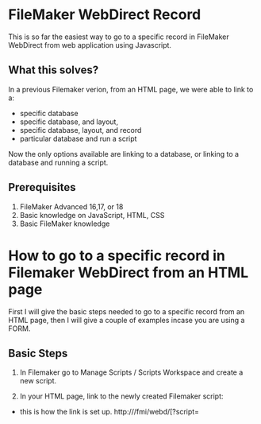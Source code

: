 # FileMaker WebDirect Record
This is so far the easiest way to go to a specific record in FileMaker WebDirect from web application using Javascript.

## What this solves?
In a previous Filemaker verion, from an HTML page, we were able to link to a:
- specific database
- specific database, and layout,
- specific database, layout, and record
- particular database and run a script

Now the only options available are linking to a database, or linking to a database and running a script.

## Prerequisites
1. FileMaker Advanced 16,17, or 18
2. Basic knowledge on JavaScript, HTML, CSS
3. Basic FileMaker knowledge

# How to go to a specific record in Filemaker WebDirect from an HTML page
First I will give the basic steps needed to go to a specific record from an HTML page, then I will give a couple of examples incase you are using a FORM.

## Basic Steps
1. In Filemaker go to Manage Scripts / Scripts Workspace and create a new script.

2. In your HTML page, link to the newly created Filemaker script:
- this is how the link is set up. 
http://<host>/fmi/webd/<database name>[?script=<script name>[&param=<script parameter>]]
- where <script parameter> = the Recordid you want to go to
- if you want to know how to PUSH a Recordid into the script parameter click HERE.
This is directly from FileMaker WevDirect 18 Guide
https://fmhelp.filemaker.com/docs/18/en/fmwd/#accessing_linking
  
3. In Filemaker go to script you created.
- below is an image of what should go into your script.
- you can change and manipulate to match your environment, and situation, but this is a basic outline.
![Script](/img/go_to_record.png)

4. As you can see this will get your id parameter from the url and go to that record.

# How to get a users ID into the url to pass to filemaker.
The most common reason someone wants to go to a specific record from an HTML page is that they have a login form and wants the user that logs in to go straight to the FileMaker record specific to them.
###### So Let's Do That.

## Things to keep in mind.
1. We are only going to be using email to login the user. You can use the same logic to sign them in with email and pass, or whatever credentials of your choosing, but for now we will use just email.
2. When a user logs in, they access the FileMaker database using the credentials of that privilege set. So if necessary, create a guest account with a limited privilage set.
3. I will not be going over how to make this more secure, that is on you. However with that being said, FileMaker has made this very secure already.

## Steps to get a users ID into the url to pass to filemaker.
1. Create a form.
- like I said in the Thing to keep in mind section, I will only be using email because I am lazy.
- here is a very basic example:
![login.png](/img/login.png)

- keep in mind you can name your html page whatever you like this is just an example.
- this form has an email input and a submit button. Notice the form does not have an action or method.
- also I have a script that includes a JavaScript file. Your path and name of file can be whatever you like, but do create a JavaScript file and include it.

2. Below is what goes in the javascript file you just created. I have solid comments within the code, but there are a few things I want to explain that took me a while to figure out. So PLEASE READ
- where we create the variable session, make sure you fill out the url properly with the host being prefixed with "https://".
- also in session.Authorization it is going to have the work Basic followed by the base64-encoded string of your account name and password of the database sepereated by a colon which looks like... "Basic accountname:password". So if your account name is "admin" and your password is "admin" your authorization should look like below. You can find out the base64-encoded string of your account name and password by some online converter. Documentation of this is in the FileMaker 18 DATA API Guide https://fmhelp.filemaker.com/docs/18/en/dataapi/#connect-database_log-in
- when creating a session, we use the authorization that uses Basic accountName:password like we talked about, but when getting a range of records, we use a token. We are going to get the token from the response we get when we create the session, and insert it into the variable we will create to get the range of records.

```javascript
//---// Data needed to Create SESSION. IMPORTANT to pull token from response //---//
//---// Fill in with correct FileMaker Credentials //---//
var session = {
  "url": "<YOUR HOST>/fmi/data/v1/databases/<YOUR DATABASE>/sessions",
  "method": "POST",
  "headers": {
    "Content-Type": "application/json",
    "Authorization": "Basic YWRtaW46YWRtaW4=" //this is if your username and password are both admin
  }
}
//--// When the user clicks submit, it will execute this code. //--//
$( "form" ).submit(function( event ) {

//stops form from doing normal form duties
event.preventDefault();

//simple function for if you have more form data, so you call this funciton
//whenever you set a variable to what the user input.
//it incrememnts to the next piece of data.
var num = 0
function x() {
  return num++;

}

// sets a new variable email to the value the user typed in.
//called the funciton x() so it gets the first data in the form.
//call whenever there is more form data.
  var email = $( this ).serializeArray()[x()].value;


  //---// Ajax makes request and gives response then pulls token from response) //---//
  $.ajax(session).done(function (response) {
    token = (response.response.token);

  //---// Data needed to GET records //---//
    var records = {
      "url": "<YOUR HOST>/fmi/data/v1/databases/<YOUR DATABASE>/layouts/<YOUR LAYOUT>/records",
      "method": "Get",
      "headers": {
        "Content-Type": "application/json"

      }
    }
  //---// Insert correct Authorization into header of RECORDS "Bearer token" //---//
  records.headers.Authorization = "Bearer " + token;

  //---// Ajax makes request for records) //---//
    $.ajax(records).done(function (response) {
      //Set variable data to all FIleMaker data we got
      var data = (response.response.data)

      // loop to see if email exist within the FIleMaker records 
    for (var i = 0; i < data.length; i++) {
      //if email exist we execute code
      if (email.toUpperCase() == data[i].fieldData.Email.toUpperCase() ) {
      //set variable id to the FIleMaker RecordID associated with that email
        var id = response.response.data[i].recordId;

      //store the id ans essentially send it to the new webpage we will open.
        localStorage.setItem("id",id);
        //open a new HTML that will get the id to send to webdirect.
        window.open("./WebDirect.html", "_self")
        break;
      }
      //if email does not exist, it will give an error message.
      else {
        console.log("nope");
        if(i == data.length - 1){
          console.log("stopped");
          const messages = document.getElementById('messages');
          messages.textContent = "Wrong Email";
        };
      }

    }

        })


      });


  });

```
3. Create a new HTML page. 
- as you can see in my example above I called it WebDirect.html
- when the user clicks submit with a valid email in the login.html, the JavaScript page will get the Filemaker ID associated with that email, and pass it to the new HTML page we just created.
- what this page does is it sets the ID to a new variable, and we set the form action to go to the correct script where FIleMaker will be able to go to the correct record. Then automatically submits the form.
- we discussed everything about scripts earlier assuming you read if not click HERE.
- 
```html
<!DOCTYPE html>
<html lang="en" dir="ltr">
  <head>
    <meta charset="utf-8">
    <title></title>
  </head>
  <body>

<form id="myForm" method="post">
  <input type="hidden" name="user" value="admin" />
<input type="hidden" name="pwd" value="admin" />
</form>


<script type="text/javascript">
var id = localStorage.getItem("id");
document.getElementById('myForm').action = ("<YOUR HOST>/fmi/data/v1/databases/<YOUR DATABASE>?script=<YOUR FILEMAKER SCRIPTNAME>&param=" + id);
document.getElementById('myForm').submit();
</script>

  </body>
</html>

```

